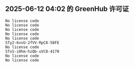 ## 2025-06-12 04:02 的 GreenHub 许可证
```
No license code
No license code
No license code
No license code
No license code
STy2-6vvU-2fVV-RpC8-58FE
No license code
STxS-i0hm-hzQb-uVC8-4170
No license code
No license code
```
